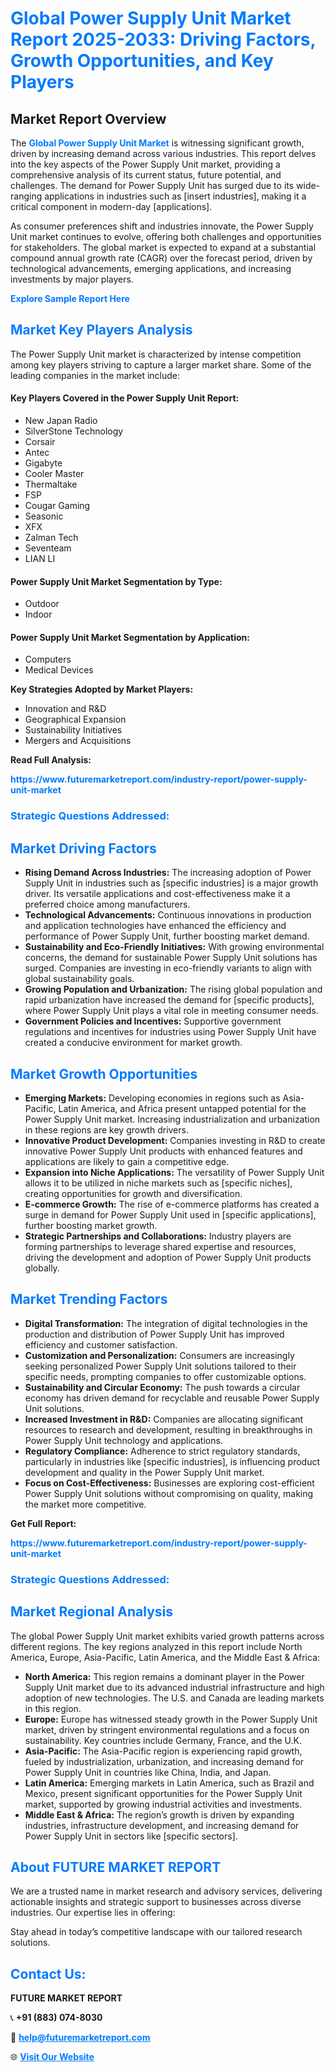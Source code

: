 <h1 style="color: #007BFF;">Global Power Supply Unit Market Report 2025-2033: Driving Factors, Growth Opportunities, and Key Players</h1>

<section id="overview">
<h2>Market Report Overview</h2>
<p>The <a href="https://www.futuremarketreport.com/industry-report/power-supply-unit-market" style="color: #007BFF; text-decoration: none;"><strong>Global Power Supply Unit Market</strong></a> is witnessing significant growth, driven by increasing demand across various industries. This report delves into the key aspects of the Power Supply Unit market, providing a comprehensive analysis of its current status, future potential, and challenges. The demand for Power Supply Unit has surged due to its wide-ranging applications in industries such as [insert industries], making it a critical component in modern-day [applications].</p>
<p>As consumer preferences shift and industries innovate, the Power Supply Unit market continues to evolve, offering both challenges and opportunities for stakeholders. The global market is expected to expand at a substantial compound annual growth rate (CAGR) over the forecast period, driven by technological advancements, emerging applications, and increasing investments by major players.</p>
</section>

<section id="overview">
<p><a href="https://www.futuremarketreport.com/request-sample/reportId=75699" style="color: #007BFF; text-decoration: none;"><strong>Explore Sample Report Here</strong></a></p>
</section>

<section id="key-players">
<h2 style="color: #007BFF;">Market Key Players Analysis</h2>
<p>The Power Supply Unit market is characterized by intense competition among key players striving to capture a larger market share. Some of the leading companies in the market include:</p>
<h4>Key Players Covered in the Power Supply Unit Report:</h4>
<ul><li>New Japan Radio</li><li>SilverStone Technology</li><li>Corsair</li><li>Antec</li><li>Gigabyte</li><li>Cooler Master</li><li>Thermaltake</li><li>FSP</li><li>Cougar Gaming</li><li>Seasonic</li><li>XFX</li><li>Zalman Tech</li><li>Seventeam</li><li>LIAN LI</li></ul>
<h4>Power Supply Unit Market Segmentation by Type:</h4>
<ul><li>Outdoor</li><li>Indoor</li></ul>

<h4>Power Supply Unit Market Segmentation by Application:</h4>
<ul><li>Computers</li><li>Medical Devices</li></ul>
<p><strong>Key Strategies Adopted by Market Players:</strong></p>
<ul>
<li>Innovation and R&D</li>
<li>Geographical Expansion</li>
<li>Sustainability Initiatives</li>
<li>Mergers and Acquisitions</li>
</ul>
</section>

<section>
<p><strong>Read Full Analysis: </strong></p><a href="https://www.futuremarketreport.com/industry-report/power-supply-unit-market" style="color: #007BFF; text-decoration: none;"><strong>https://www.futuremarketreport.com/industry-report/power-supply-unit-market</strong></a>
<h3 style="color: #007BFF;">Strategic Questions Addressed:</h3>
</section>

<section id="driving-factors">
<h2 style="color: #007BFF;">Market Driving Factors</h2>
<ul>
<li><strong>Rising Demand Across Industries:</strong> The increasing adoption of Power Supply Unit in industries such as [specific industries] is a major growth driver. Its versatile applications and cost-effectiveness make it a preferred choice among manufacturers.</li>
<li><strong>Technological Advancements:</strong> Continuous innovations in production and application technologies have enhanced the efficiency and performance of Power Supply Unit, further boosting market demand.</li>
<li><strong>Sustainability and Eco-Friendly Initiatives:</strong> With growing environmental concerns, the demand for sustainable Power Supply Unit solutions has surged. Companies are investing in eco-friendly variants to align with global sustainability goals.</li>
<li><strong>Growing Population and Urbanization:</strong> The rising global population and rapid urbanization have increased the demand for [specific products], where Power Supply Unit plays a vital role in meeting consumer needs.</li>
<li><strong>Government Policies and Incentives:</strong> Supportive government regulations and incentives for industries using Power Supply Unit have created a conducive environment for market growth.</li>
</ul>
</section>

<section id="growth-opportunities">
<h2 style="color: #007BFF;">Market Growth Opportunities</h2>
<ul>
<li><strong>Emerging Markets:</strong> Developing economies in regions such as Asia-Pacific, Latin America, and Africa present untapped potential for the Power Supply Unit market. Increasing industrialization and urbanization in these regions are key growth drivers.</li>
<li><strong>Innovative Product Development:</strong> Companies investing in R&D to create innovative Power Supply Unit products with enhanced features and applications are likely to gain a competitive edge.</li>
<li><strong>Expansion into Niche Applications:</strong> The versatility of Power Supply Unit allows it to be utilized in niche markets such as [specific niches], creating opportunities for growth and diversification.</li>
<li><strong>E-commerce Growth:</strong> The rise of e-commerce platforms has created a surge in demand for Power Supply Unit used in [specific applications], further boosting market growth.</li>
<li><strong>Strategic Partnerships and Collaborations:</strong> Industry players are forming partnerships to leverage shared expertise and resources, driving the development and adoption of Power Supply Unit products globally.</li>
</ul>
</section>

<section id="trending-factors">
<h2 style="color: #007BFF;">Market Trending Factors</h2>
<ul>
<li><strong>Digital Transformation:</strong> The integration of digital technologies in the production and distribution of Power Supply Unit has improved efficiency and customer satisfaction.</li>
<li><strong>Customization and Personalization:</strong> Consumers are increasingly seeking personalized Power Supply Unit solutions tailored to their specific needs, prompting companies to offer customizable options.</li>
<li><strong>Sustainability and Circular Economy:</strong> The push towards a circular economy has driven demand for recyclable and reusable Power Supply Unit solutions.</li>
<li><strong>Increased Investment in R&D:</strong> Companies are allocating significant resources to research and development, resulting in breakthroughs in Power Supply Unit technology and applications.</li>
<li><strong>Regulatory Compliance:</strong> Adherence to strict regulatory standards, particularly in industries like [specific industries], is influencing product development and quality in the Power Supply Unit market.</li>
<li><strong>Focus on Cost-Effectiveness:</strong> Businesses are exploring cost-efficient Power Supply Unit solutions without compromising on quality, making the market more competitive.</li>
</ul>
</section>

<section>
<p><strong>Get Full Report: </strong></p><a href="https://www.futuremarketreport.com/industry-report/power-supply-unit-market" style="color: #007BFF; text-decoration: none;"><strong>https://www.futuremarketreport.com/industry-report/power-supply-unit-market</strong></a>
<h3 style="color: #007BFF;">Strategic Questions Addressed:</h3>
</section>


<section id="regional-analysis">
<h2 style="color: #007BFF;">Market Regional Analysis</h2>
<p>The global Power Supply Unit market exhibits varied growth patterns across different regions. The key regions analyzed in this report include North America, Europe, Asia-Pacific, Latin America, and the Middle East & Africa:</p>
<ul>
<li><strong>North America:</strong> This region remains a dominant player in the Power Supply Unit market due to its advanced industrial infrastructure and high adoption of new technologies. The U.S. and Canada are leading markets in this region.</li>
<li><strong>Europe:</strong> Europe has witnessed steady growth in the Power Supply Unit market, driven by stringent environmental regulations and a focus on sustainability. Key countries include Germany, France, and the U.K.</li>
<li><strong>Asia-Pacific:</strong> The Asia-Pacific region is experiencing rapid growth, fueled by industrialization, urbanization, and increasing demand for Power Supply Unit in countries like China, India, and Japan.</li>
<li><strong>Latin America:</strong> Emerging markets in Latin America, such as Brazil and Mexico, present significant opportunities for the Power Supply Unit market, supported by growing industrial activities and investments.</li>
<li><strong>Middle East & Africa:</strong> The region’s growth is driven by expanding industries, infrastructure development, and increasing demand for Power Supply Unit in sectors like [specific sectors].</li>
</ul>
</section>

<footer>
<h2 style="color: #007BFF;">About FUTURE MARKET REPORT</h2>
<p>We are a trusted name in market research and advisory services, delivering actionable insights and strategic support to businesses across diverse industries. Our expertise lies in offering:</p>

<p>Stay ahead in today’s competitive landscape with our tailored research solutions.</p>

<h2 style="color: #007BFF;">Contact Us:</h2>
<p><strong>FUTURE MARKET REPORT</strong></p>
<p>📞 <strong>+91 (883) 074-8030</strong></p>
<p>📧 <strong><a href="mailto:help@futuremarketreport.com" style="color: #007BFF;">help@futuremarketreport.com</a></strong></p>
<p>🌐 <strong><a href="https://www.futuremarketreport.com/" style="color: #007BFF;">Visit Our Website</a></strong></p>
</footer>